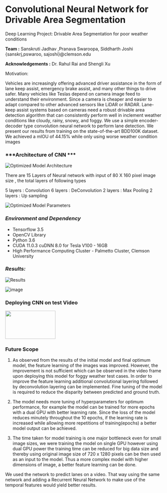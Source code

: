 # Convolutional Neural Network for Drivable Area Segmentation

Deep Learning Project: Drivable Area Segmentation for poor weather conditions

**Team :**  Sanskruti Jadhav ,Pranava Swaroopa, Siddharth Joshi
{sanskrj,pswaroo, sajoshi}@clemson.edu

**Acknowledgements :** Dr. Rahul Rai and Shengli Xu 

Motivation:

Vehicles are increasingly offering advanced driver assistance in the form of lane keep assist, emergency
brake assist, and many other things to drive safer. Many vehicles like Teslas depend on camera image
feed to understand their environment. Since a camera is cheaper and easier to adapt compared to
other advanced sensors like LiDAR or RADAR. Lane-keep assist systems based on cameras need
a robust drivable area detection algorithm that can consistently perform well in inclement weather
conditions like cloudy, rainy, snowy, and foggy. We use a simple encoder-decoder type convolution
neural network to perform lane detection. We present our results from training on the state-of-the-art
BDD100K dataset. We achieved a mIOU of 44.15% while only using worse weather condition
images

### ***Architecture of CNN ***

![Optimized Model Architecture](https://user-images.githubusercontent.com/64002247/194716904-686d1cf7-de94-4893-a9b6-8e16d0168f55.png)


There are 15 Layers of Neural network with input of 80 X 160 pixel image size , the total layers of following types

5 layers : Convolution
6 layers : DeConvolution
2 layers : Max Pooling
2 layers : Up sampling 


![Optimized Model Parameters](https://user-images.githubusercontent.com/64002247/194716806-b06cd156-db33-4531-b987-cd977d310270.png)


### ***Environment and Dependency***
* Tensorflow 3.5
* OpenCV Library
* Python 3.6
* CUDA 11.0.3 cuDNN 8.0 for Tesla V100 - 16GB
* High Performance Computing Cluster - Palmetto Cluster, Clemson University

### ***Results:***

![Results](https://user-images.githubusercontent.com/64002247/194717008-4e1bd9a2-31e1-45d1-bfe9-5455ef694ffa.png)


![image](https://user-images.githubusercontent.com/64002247/194717032-cd7fcab5-2b41-4290-9b3a-a8adbb6a1503.png)


### Deploying CNN on test Video 


<img src ="https://user-images.githubusercontent.com/64002247/194719484-e89b420f-1b04-4b22-891d-5f0ece5f8b39.gif" width="160" height = "90">



### Future Scope 

1. As observed from the results of the initial model and final optimum model, the feature learning of the
images was improved. However, the improvement is not sufficient which can be observed in the video frame
upon deploying this model for foggy weather test cases. In order to improve the feature learning additional
convolutional layering followed by deconvolution layering can be implemented. Fine tuning of the model is
required to reduce the disparity between predicted and ground truth.

2. The model needs more tuning of hyperparameters for optimum performance, for example the model can be
trained for more epochs with a dual GPU with better learning rate. Since the loss of the model reduces minutely
throughout the 10 epochs, if the learning rate is increased while allowing more repetitions of training(epochs)
a better model output can be achieved.

3. The time taken for model training is one major bottleneck even for small image sizes, we were training the
model on single GPU however using dual GPU power the training time can be reduced for big data size and
thereby using original image size of 720 x 1280 pixels can be then used as an input to the model. Thus a more
complex model with higher dimensions of image, a better feature learning can be done.

We used the network to predict lanes on a video. That way using the same network and adding a Recurrent
Neural Network to make use of the temporal features would yield better results.
